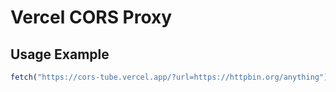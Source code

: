 # Vercel CORS Proxy

## Usage Example
```js
fetch("https://cors-tube.vercel.app/?url=https://httpbin.org/anything")
```
